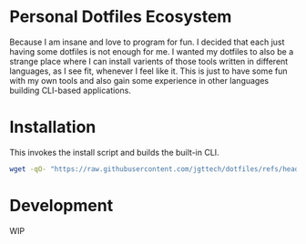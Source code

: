 # Personal Dotfiles Ecosystem

Because I am insane and love to program for fun. I decided that each just having some dotfiles is not enough for me. I wanted my dotfiles to also be a strange place where I can install varients of those tools written in different languages, as I see fit, whenever I feel like it. This is just to have some fun with my own tools and also gain some experience in other languages building CLI-based applications.

# Installation

This invokes the install script and builds the built-in CLI.

```bash
wget -qO- "https://raw.githubusercontent.com/jgttech/dotfiles/refs/heads/main/bin/install" | bash
```

# Development

WIP
